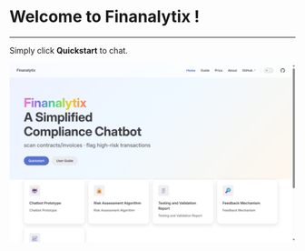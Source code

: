 # Welcome to Finanalytix !

---

Simply click **Quickstart** to chat.

![portal](/images/portal.png)

